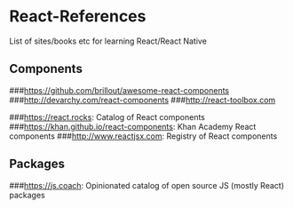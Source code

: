 # React-References
List of sites/books etc for learning React/React Native

## Components

###https://github.com/brillout/awesome-react-components
###http://devarchy.com/react-components
###http://react-toolbox.com

###https://react.rocks: Catalog of React components
###https://khan.github.io/react-components: Khan Academy React components
###http://www.reactjsx.com: Registry of React components

## Packages

###https://js.coach: Opinionated catalog of open source JS (mostly React) packages
